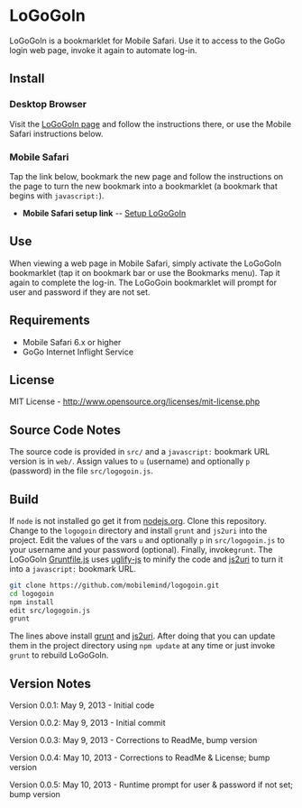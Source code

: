 # LoGoGoIn
LoGoGoIn is a bookmarklet for Mobile Safari. Use it to access to the GoGo login web page,
invoke it again to automate log-in.

## Install
### Desktop Browser
Visit the [LoGoGoIn page] and follow the instructions there, or use the Mobile Safari
instructions below.

### Mobile Safari
Tap the link below, bookmark the new page and follow the instructions on the page to turn
the new bookmark into a bookmarklet (a bookmark that begins with `javascript:`).

+ **Mobile Safari setup link** -- [Setup LoGoGoIn]

## Use
When viewing a web page in Mobile Safari, simply activate the LoGoGoIn bookmarklet (tap it
on bookmark bar or use the Bookmarks menu). Tap it again to complete the log-in. The
LoGoGoin bookmarklet will prompt for user and password if they are not set.

## Requirements
* Mobile Safari 6.x or higher
* GoGo Internet Inflight Service

## License
MIT License - <http://www.opensource.org/licenses/mit-license.php>

## Source Code Notes
The source code is provided in `src/` and a `javascript:` bookmark URL version is in
`web/`. Assign values to `u` (username) and optionally `p` (password) in the file
`src/logogoin.js`.

## Build
If `node` is not installed go get it from [nodejs.org][nodejs]. Clone this repository.
Change to the `logogoin` directory and install `grunt` and `js2uri` into the project.
Edit the values of the vars `u` and optionally `p` in `src/logogoin.js` to your username
and your password (optional). Finally, invoke`grunt`. The LoGoGoIn [Gruntfile.js] uses
[uglify-js] to minify the code and [js2uri] to turn it into a `javascript:` bookmark URL.
```bash
git clone https://github.com/mobilemind/logogoin.git
cd logogoin
npm install
edit src/logogoin.js
grunt
```

The lines above install [grunt] and [js2uri]. After doing that you can update them in the
project directory using `npm update` at any time or just invoke `grunt` to rebuild
LoGoGoIn.

## Version Notes
Version 0.0.1: May 9, 2013 - Initial code

Version 0.0.2: May 9, 2013 - Initial commit

Version 0.0.3: May 9, 2013 - Corrections to ReadMe, bump version

Version 0.0.4: May 10, 2013 - Corrections to ReadMe & License; bump version

Version 0.0.5: May 10, 2013 - Runtime prompt for user & password if not set; bump version

<!-- reference links -->
[nodejs]: http://nodejs.org/
[npm]: https://npmjs.org/
[grunt]: http://gruntjs.com/
[Gruntfile.js]: https://github.com/mobilemind/logogoin/blob/master/Gruntfile.js
[uglify-js]: https://npmjs.org/package/uglify-js
[js2uri]: https://npmjs.org/package/js2uri
[LoGoGoIn page]: https://github.com/mobilemind/logogoin
[Setup LoGoGoIn]: http://mmind.me/_?javascript:var%20u='',p='',d=document;/%5Ehttps:%5C/%5C/airborne%5C.gogoinflight%5C.com%5C/./.test(location.href)?(d.getElementById('returningRadio').checked=!0,d.getElementById('loginEmail').value=''!==u?u:window.prompt('Username/email:',''),d.getElementById('returningRadio').value=''!==p?p:window.prompt('Password:',''),d.forms%5B0%5D.submit()):location.href='https://airborne.gogoinflight.com/gbp/signInsignUp.do?execution=e2s1';void'0.0.5'
